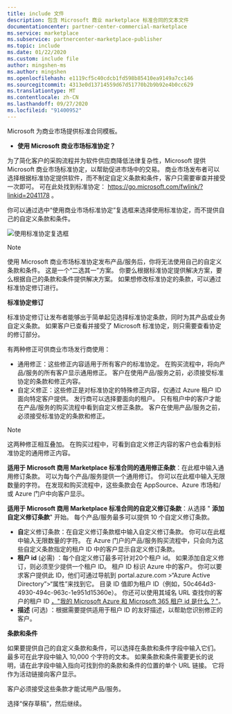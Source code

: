 ```yaml
---
title: include 文件
description: 包含 Microsoft 商业 marketplace 标准合同的文本文件
documentationcenter: partner-center-commercial-marketplace
ms.service: marketplace
ms.subservice: partnercenter-marketplace-publisher
ms.topic: include
ms.date: 01/22/2020
ms.custom: include file
author: mingshen-ms
ms.author: mingshen
ms.openlocfilehash: e1119cf5c40cdcb1fd598b85410ea9149a7cc146
ms.sourcegitcommit: 4313e0d13714559d67d51770b2b9b92e4b0cc629
ms.translationtype: MT
ms.contentlocale: zh-CN
ms.lasthandoff: 09/27/2020
ms.locfileid: "91400952"
---
```

Microsoft 为商业市场提供标准合同模板。

- **使用 Microsoft 商业市场标准协定？**

为了简化客户的采购流程并为软件供应商降低法律复杂性，Microsoft 提供 Microsoft 商业市场标准协定，以帮助促进市场中的交易。 商业市场发布者可以选择根据标准协定提供软件，而不制定自定义条款和条件，客户只需要审查并接受一次即可。 可在此处找到标准协定： https://go.microsoft.com/fwlink/?linkid=2041178 。

你可以通过选中“使用商业市场标准协定”复选框来选择使用标准协定，而不提供自己的自定义条款和条件。

![使用标准协定复选框](./media/use-standard-contract.png)

> [!NOTE]
> 使用 Microsoft 商业市场标准协定发布产品/服务后，你将无法使用自己的自定义条款和条件。 这是一个“二选其一”方案。 你要么根据标准协定提供解决方案，要么根据自己的条款和条件提供解决方案。 如果想修改标准协定的条款，可以通过标准协定修订进行。

**标准协定修订**

标准协定修订让发布者能够出于简单起见选择标准协定条款，同时为其产品或业务自定义条款。 如果客户已查看并接受了 Microsoft 标准协定，则只需要查看协定的修订部分。

有两种修正可供商业市场发行商使用：

- 通用修正：这些修正内容适用于所有客户的标准协定。 在购买流程中，将向产品/服务的所有客户显示通用修正。 客户在使用产品/服务之前，必须接受标准协定的条款和修正内容。
- 自定义修正：这些修正是对标准协定的特殊修正内容，仅通过 Azure 租户 ID 面向特定客户提供。 发行商可以选择要面向的租户。 只有租户中的客户才能在产品/服务的购买流程中看到自定义修正条款。  客户在使用产品/服务之前，必须接受标准协定的条款和修正。

>[!NOTE]
> 这两种修正相互叠加。 在购买过程中，可看到自定义修正内容的客户也会看到标准协定的通用修正内容。

**适用于 Microsoft 商用 Marketplace 标准合同的通用修正条款**：在此框中输入通用修订条款。 可以为每个产品/服务提供一个通用修订。 你可以在此框中输入无限数量的字符。 在发现和购买流程中，这些条款会在 AppSource、Azure 市场和/或 Azure 门户中向客户显示。

**适用于 Microsoft 商用 Marketplace 标准合同的自定义修订条款**：从选择 " **添加自定义修订条款**" 开始。 每个产品/服务最多可以提供 10 个自定义修订条款。

- **自**定义修订条款：在自定义修订条款框中输入自定义修订条款。 你可以在此框中输入无限数量的字符。 在 Azure 门户的产品/服务购买流程中，只会向为这些自定义条款指定的租户 ID 中的客户显示自定义修订条款。  
- **租户 id** (必需) ：每个自定义修订最多可针对20个租户 id。 如果添加自定义修订，则必须至少提供一个租户 ID。 租户 ID 标识 Azure 中的客户。 你可以要求客户提供此 ID，他们可通过导航到 portal.azure.com >“Azure Active Directory”>“属性”来找到它。 目录 ID 值即为租户 ID（例如，50c464d3-4930-494c-963c-1e951d15360e）。 你还可以使用其域名 URL 查找你的客户的租户 ID [，"我的 Microsoft Azure 和 Microsoft 365 租户 id 是什么？"](https://www.whatismytenantid.com)。
- **描述** (可选) ：根据需要提供适用于租户 ID 的友好描述，以帮助您识别修正的客户。

**条款和条件**

如果要提供自己的自定义条款和条件，可以选择在条款和条件字段中输入它们。 最多可在此字段中输入 10,000 个字符的文本。 如果条款和条件需要更长的说明，请在此字段中输入指向可找到你的条款和条件的位置的单个 URL 链接。 它将作为活动链接向客户显示。

客户必须接受这些条款才能试用产品/服务。

选择“保存草稿”，然后继续。
